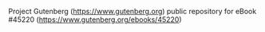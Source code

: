 Project Gutenberg (https://www.gutenberg.org) public repository for eBook #45220 (https://www.gutenberg.org/ebooks/45220)
